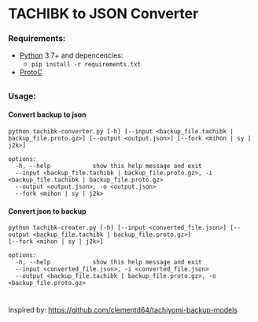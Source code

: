 # TACHIBK to JSON Converter

### Requirements:

- [Python](https://python.org) 3.7+ and depencencies:
  - `pip install -r requirements.txt`
- [ProtoC](https://github.com/protocolbuffers/protobuf/releases/latest)

##

### Usage:

#### Convert backup to json

```
python tachibk-converter.py [-h] [--input <backup_file.tachibk | backup_file.proto.gz>] [--output <output.json>] [--fork <mihon | sy | j2k>]

options:
  -h, --help            show this help message and exit
  --input <backup_file.tachibk | backup_file.proto.gz>, -i <backup_file.tachibk | backup_file.proto.gz>
  --output <output.json>, -o <output.json>
  --fork <mihon | sy | j2k>
```

#### Convert json to backup
```
python tachibk-creater.py [-h] [--input <converted_file.json>] [--output <backup_file.tachibk | backup_file.proto.gz>]
[--fork <mihon | sy | j2k>]

options:
  -h, --help            show this help message and exit
  --input <converted_file.json>, -i <converted_file.json>
  --output <backup_file.tachibk | backup_file.proto.gz>, -o <backup_file.proto.gz>
```

#

#

Inspired by: https://github.com/clementd64/tachiyomi-backup-models
